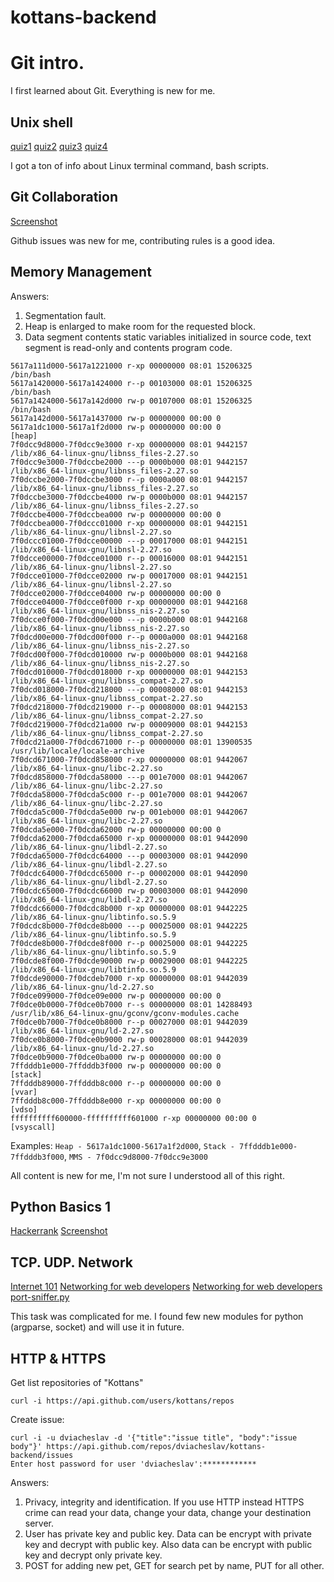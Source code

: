 # kottans-backend

# Git intro.
I first learned about Git.
Everything is new for me. 

## Unix shell
[quiz1](task-unix-shell/quiz1.png)
[quiz2](task-unix-shell/quiz2.png)
[quiz3](task-unix-shell/quiz3.png)
[quiz4](task-unix-shell/quiz4.png?raw=true "Optional Title")

I got a ton of info about Linux terminal command, bash scripts.

## Git Collaboration

[Screenshot](task-git-collaboration/task-done.png)

Github issues was new for me, contributing rules is a good idea. 

## Memory Management

Answers:
1. Segmentation fault.
2. Heap is enlarged to make room for the requested block.
3. Data segment contents static variables initialized in source code, text segment is read-only and contents program code.
```
5617a111d000-5617a1221000 r-xp 00000000 08:01 15206325                   /bin/bash
5617a1420000-5617a1424000 r--p 00103000 08:01 15206325                   /bin/bash
5617a1424000-5617a142d000 rw-p 00107000 08:01 15206325                   /bin/bash
5617a142d000-5617a1437000 rw-p 00000000 00:00 0 
5617a1dc1000-5617a1f2d000 rw-p 00000000 00:00 0                          [heap]
7f0dcc9d8000-7f0dcc9e3000 r-xp 00000000 08:01 9442157                    /lib/x86_64-linux-gnu/libnss_files-2.27.so
7f0dcc9e3000-7f0dccbe2000 ---p 0000b000 08:01 9442157                    /lib/x86_64-linux-gnu/libnss_files-2.27.so
7f0dccbe2000-7f0dccbe3000 r--p 0000a000 08:01 9442157                    /lib/x86_64-linux-gnu/libnss_files-2.27.so
7f0dccbe3000-7f0dccbe4000 rw-p 0000b000 08:01 9442157                    /lib/x86_64-linux-gnu/libnss_files-2.27.so
7f0dccbe4000-7f0dccbea000 rw-p 00000000 00:00 0 
7f0dccbea000-7f0dccc01000 r-xp 00000000 08:01 9442151                    /lib/x86_64-linux-gnu/libnsl-2.27.so
7f0dccc01000-7f0dcce00000 ---p 00017000 08:01 9442151                    /lib/x86_64-linux-gnu/libnsl-2.27.so
7f0dcce00000-7f0dcce01000 r--p 00016000 08:01 9442151                    /lib/x86_64-linux-gnu/libnsl-2.27.so
7f0dcce01000-7f0dcce02000 rw-p 00017000 08:01 9442151                    /lib/x86_64-linux-gnu/libnsl-2.27.so
7f0dcce02000-7f0dcce04000 rw-p 00000000 00:00 0 
7f0dcce04000-7f0dcce0f000 r-xp 00000000 08:01 9442168                    /lib/x86_64-linux-gnu/libnss_nis-2.27.so
7f0dcce0f000-7f0dcd00e000 ---p 0000b000 08:01 9442168                    /lib/x86_64-linux-gnu/libnss_nis-2.27.so
7f0dcd00e000-7f0dcd00f000 r--p 0000a000 08:01 9442168                    /lib/x86_64-linux-gnu/libnss_nis-2.27.so
7f0dcd00f000-7f0dcd010000 rw-p 0000b000 08:01 9442168                    /lib/x86_64-linux-gnu/libnss_nis-2.27.so
7f0dcd010000-7f0dcd018000 r-xp 00000000 08:01 9442153                    /lib/x86_64-linux-gnu/libnss_compat-2.27.so
7f0dcd018000-7f0dcd218000 ---p 00008000 08:01 9442153                    /lib/x86_64-linux-gnu/libnss_compat-2.27.so
7f0dcd218000-7f0dcd219000 r--p 00008000 08:01 9442153                    /lib/x86_64-linux-gnu/libnss_compat-2.27.so
7f0dcd219000-7f0dcd21a000 rw-p 00009000 08:01 9442153                    /lib/x86_64-linux-gnu/libnss_compat-2.27.so
7f0dcd21a000-7f0dcd671000 r--p 00000000 08:01 13900535                   /usr/lib/locale/locale-archive
7f0dcd671000-7f0dcd858000 r-xp 00000000 08:01 9442067                    /lib/x86_64-linux-gnu/libc-2.27.so
7f0dcd858000-7f0dcda58000 ---p 001e7000 08:01 9442067                    /lib/x86_64-linux-gnu/libc-2.27.so
7f0dcda58000-7f0dcda5c000 r--p 001e7000 08:01 9442067                    /lib/x86_64-linux-gnu/libc-2.27.so
7f0dcda5c000-7f0dcda5e000 rw-p 001eb000 08:01 9442067                    /lib/x86_64-linux-gnu/libc-2.27.so
7f0dcda5e000-7f0dcda62000 rw-p 00000000 00:00 0 
7f0dcda62000-7f0dcda65000 r-xp 00000000 08:01 9442090                    /lib/x86_64-linux-gnu/libdl-2.27.so
7f0dcda65000-7f0dcdc64000 ---p 00003000 08:01 9442090                    /lib/x86_64-linux-gnu/libdl-2.27.so
7f0dcdc64000-7f0dcdc65000 r--p 00002000 08:01 9442090                    /lib/x86_64-linux-gnu/libdl-2.27.so
7f0dcdc65000-7f0dcdc66000 rw-p 00003000 08:01 9442090                    /lib/x86_64-linux-gnu/libdl-2.27.so
7f0dcdc66000-7f0dcdc8b000 r-xp 00000000 08:01 9442225                    /lib/x86_64-linux-gnu/libtinfo.so.5.9
7f0dcdc8b000-7f0dcde8b000 ---p 00025000 08:01 9442225                    /lib/x86_64-linux-gnu/libtinfo.so.5.9
7f0dcde8b000-7f0dcde8f000 r--p 00025000 08:01 9442225                    /lib/x86_64-linux-gnu/libtinfo.so.5.9
7f0dcde8f000-7f0dcde90000 rw-p 00029000 08:01 9442225                    /lib/x86_64-linux-gnu/libtinfo.so.5.9
7f0dcde90000-7f0dcdeb7000 r-xp 00000000 08:01 9442039                    /lib/x86_64-linux-gnu/ld-2.27.so
7f0dce099000-7f0dce09e000 rw-p 00000000 00:00 0 
7f0dce0b0000-7f0dce0b7000 r--s 00000000 08:01 14288493                   /usr/lib/x86_64-linux-gnu/gconv/gconv-modules.cache
7f0dce0b7000-7f0dce0b8000 r--p 00027000 08:01 9442039                    /lib/x86_64-linux-gnu/ld-2.27.so
7f0dce0b8000-7f0dce0b9000 rw-p 00028000 08:01 9442039                    /lib/x86_64-linux-gnu/ld-2.27.so
7f0dce0b9000-7f0dce0ba000 rw-p 00000000 00:00 0 
7ffdddb1e000-7ffdddb3f000 rw-p 00000000 00:00 0                          [stack]
7ffdddb89000-7ffdddb8c000 r--p 00000000 00:00 0                          [vvar]
7ffdddb8c000-7ffdddb8e000 r-xp 00000000 00:00 0                          [vdso]
ffffffffff600000-ffffffffff601000 r-xp 00000000 00:00 0                  [vsyscall]
```
Examples:
`Heap - 5617a1dc1000-5617a1f2d000`, `Stack - 7ffdddb1e000-7ffdddb3f000`, `MMS - 7f0dcc9d8000-7f0dcc9e3000`

All content is new for me, I'm not sure I understood all of this right.

## Python Basics 1

[Hackerrank](https://www.hackerrank.com/viacheslav_d)
[Screenshot](python_basics_1/hackerrankSubmissions.png)

## TCP. UDP. Network

[Internet 101](task-networks/internet101.png)
[Networking for web developers](task-networks/udacity1.png)
[Networking for web developers](task-networks/udacity2.png)
[port-sniffer.py](task-networks/sniffer.py)

This task was complicated for me. I found few new modules for python (argparse, socket) and will use it in future.

## HTTP & HTTPS

Get list repositories of "Kottans"
```
curl -i https://api.github.com/users/kottans/repos
```
Create issue:
```
curl -i -u dviacheslav -d '{"title":"issue title", "body":"issue body"}' https://api.github.com/repos/dviacheslav/kottans-backend/issues
Enter host password for user 'dviacheslav':************
```

Answers:
1. Privacy, integrity and identification. If you use HTTP instead HTTPS crime can read your data, change your data, change your destination server.
2. User has private key and public key. Data can be encrypt with private key and decrypt with public key. Also data can be encrypt with public key and decrypt only private key.
3. POST for adding new pet,
GET for search pet by name,
PUT for all other.
